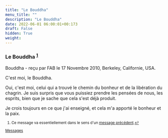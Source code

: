 ```yaml
---
title: "Le Bouddha"
menu_title: ""
description: "Le Bouddha"
date: 2022-06-01 06:00:01+00:173
draft: False
hidden: True
weight:
---
```

### Le Bouddha <sup id="a1">[1](#f1)</sup>

Bouddha - reçu par FAB le 17 Novembre 2010, Berkeley, Californie, USA.

C'est moi, le Bouddha.

Oui, c'est moi, celui qui a trouvé le chemin du bonheur et de la libération du chagrin. Je suis surpris que vous puissiez prendre les pensées de nous, les esprits, bien que je sache que cela s'est déjà produit.

Je crois toujours en ce que j'ai enseigné, et cela m'a apporté le bonheur et la paix.
<small>

1. <large id="f1"> Ce message va essentiellement dans le sens d'un [message précédent](/fr-contemporary-messages/fr-contemporary-messages-by-date-order/fr-contemporary-messages-2005/fr-2005-11-7-1-fab-buddha/).[↩](#a1)

[Messages](/fr-contemporary-messages/fr-contemporary-messages-by-date-order/fr-contemporary-messages-2010)